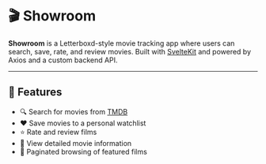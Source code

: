# 🎬 Showroom

**Showroom** is a Letterboxd-style movie tracking app where users can search, save, rate, and review movies. Built with [SvelteKit](https://kit.svelte.dev/) and powered by Axios and a custom backend API.

---

## 🌟 Features

- 🔍 Search for movies from [TMDB](https://www.themoviedb.org/)
- ❤️ Save movies to a personal watchlist
- ⭐ Rate and review films
- 📖 View detailed movie information
- 📂 Paginated browsing of featured films

